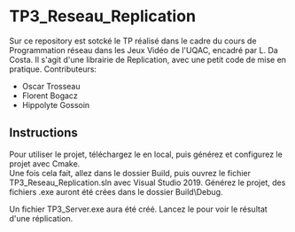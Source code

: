 # TP3_Reseau_Replication
Sur ce repository est sotcké le TP réalisé dans le cadre du cours de Programmation réseau dans les Jeux Vidéo de l'UQAC, encadré par L. Da Costa.
Il s'agit d'une librairie de Replication, avec une petit code de mise en pratique.
Contributeurs:
* Oscar Trosseau
* Florent Bogacz
* Hippolyte Gossoin 

## Instructions
Pour utiliser le projet, téléchargez le en local, puis générez et configurez le projet avec Cmake.  
Une fois cela fait, allez dans le dossier Build, puis ouvrez le fichier TP3_Reseau_Replication.sln avec Visual Studio 2019. Générez le projet, des fichiers .exe auront été crées dans le dossier Build\Debug.

Un fichier TP3_Server.exe aura été créé. Lancez le pour voir le résultat d'une réplication.
